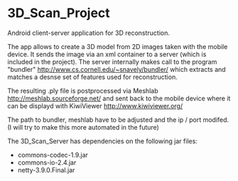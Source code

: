 # 3D_Scan_Project
Android client-server application for 3D reconstruction.

The app allows to create a 3D model from 2D images taken with the mobile device.
It sends the image via an xml container to a server (which is included in the project).
The server internally makes call to the program "bundler"
http://www.cs.cornell.edu/~snavely/bundler/
which extracts and matches a desnse set of features used for reconstruction.

The resulting .ply file is postprocessed via Meshlab
http://meshlab.sourceforge.net/
and sent back to the mobile device where it can be displayd with KiwiViewer
http://www.kiwiviewer.org/

The path to bundler, meshlab have to be adjusted and the ip / port modifed.
(I will try to make this more automated in the future)

The 3D_Scan_Server has dependencies on the following jar files:
* commons-codec-1.9.jar
* commons-io-2.4.jar
* netty-3.9.0.Final.jar
